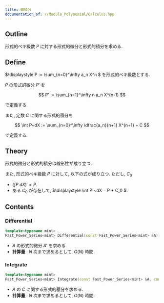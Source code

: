 ```yaml
---
title: 微積分
documentation_of: //Modulo_Polynomial/Calculus.hpp
---
```


## Outline

形式的ベキ級数 $P$ に対する形式的微分と形式的積分を求める.

## Define

$\displaystyle P := \sum_{n=0}^\infty a_n X^n $ を形式的ベキ級数とする.

$P$ の形式的微分 $P'$ を

$$ P' := \sum_{n=1}^\infty n a_n X^{n-1} $$

で定義する.

また, 定数 $C$ に関する形式的積分を

$$ \int P~dX := \sum_{n=0}^\infty \dfrac{a_n}{n+1} X^{n+1} + C $$

で定義する.

## Theory

形式的微分と形式的積分は線形性が成り立つ.

また, 形式的ベキ級数 $P$ に対して, 以下の式が成り立つ. ただし, $C_0$

* $\displaystyle \left(\int P~dX \right)' = P$.
* ある $C_0$ が存在して, $\displaystyle \int P'~dX = P + C_0 $.

## Contents

### Differential

```cpp
template<typename mint>
Fast_Power_Series<mint> Differential(const Fast_Power_Series<mint> &A)
```

* $A$ の形式的微分 $A'$ を求める.
* **計算量** : $N$ 次まで求めるとして, $O(N)$ 時間.

### Integrate

```cpp
template<typename mint>
Fast_Power_Series<mint> Integrate(const Fast_Power_Series<mint> &A, const mint C = 0)
```

* $A$ の $C$ に関する形式的積分を求める.
* **計算量** : $N$ 次まで求めるとして, $O(N)$ 時間.
